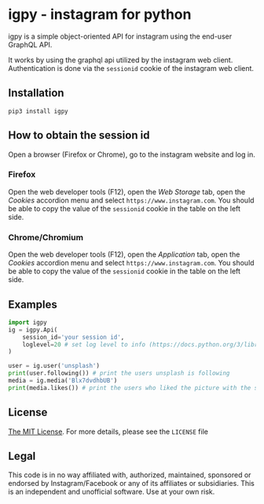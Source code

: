 igpy - instagram for python
===========================

igpy is a simple object-oriented API for instagram using the end-user GraphQL
API.

It works by using the graphql api utilized by the instagram web client.
Authentication is done via the `sessionid` cookie of the instagram web client.

Installation
------------

```
pip3 install igpy
```

How to obtain the session id
----------------------------

Open a browser (Firefox or Chrome), go to the instagram website and log in.

### Firefox

Open the web developer tools (F12), open the *Web Storage* tab, open the
*Cookies* accordion menu and select `https://www.instagram.com`. You should be
able to copy the value of the `sessionid` cookie in the table on the left side.

### Chrome/Chromium

Open the web developer tools (F12), open the *Application* tab, open the
*Cookies* accordion menu and select `https://www.instagram.com`. You should be
able to copy the value of the `sessionid` cookie in the table on the left side.


Examples
--------

```python
import igpy
ig = igpy.Api(
    session_id='your session id',
    loglevel=20 # set log level to info (https://docs.python.org/3/library/logging.html#logging-levels)
)

user = ig.user('unsplash')
print(user.following()) # print the users unsplash is following
media = ig.media('Blx7dvdhbUB')
print(media.likes()) # print the users who liked the picture with the shortcode Blx7dvdhbUB
```

License
-------

[The MIT License](https://opensource.org/licenses/MIT). For more details,
please see the `LICENSE` file

Legal
-----

This code is in no way affiliated with, authorized, maintained, sponsored or
endorsed by Instagram/Facebook or any of its affiliates or subsidiaries. This
is an independent and unofficial software. Use at your own risk.

